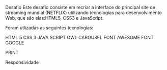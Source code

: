 Desafio
Este desafio consiste em recriar a interface do principal site de streaming mundial (NETFLIX) utilizando tecnologias para desenvolvimento Web, que são elas:HTML5, CSS3 e JavaScript.


Foram utlizadas as seguintes tecnologias:

HTML 5
CSS 3
JAVA SCRIPT
OWL CAROUSEL
FONT AWESOME
FONT GOOGLE

PRINT



Responsividade